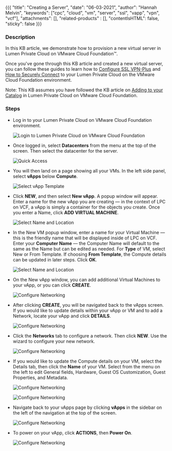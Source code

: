 {{{
  "title": "Creating a Server",
  "date": "06-03-2021",
  "author": "Hannah Melvin",
  "keywords": ["cpc", "cloud", "vm", "server", "ssl", "vapp", "vpn", "vcf"],
  "attachments": [],
  "related-products" : [],
  "contentIsHTML": false,
  "sticky": false
}}}

### Description
In this KB article, we demonstrate how to provision a new virtual server in Lumen Private Cloud on VMware Cloud Foundation™.

Once you've gone through this KB article and created a new virtual server, you can follow these guides to learn how to [Configure SSL VPN-Plus](../Security/configuring-sslvpn-plus.md) and [How to Securely Connect](../Security/how-to-securely-connect.md) to your Lumen Private Cloud on the VMware Cloud Foundation environment.

Note: This KB assumes you have followed the KB article on [Adding to your Catalog](../Catalog/add-to-catalog.md) in Lumen Private Cloud on VMware Cloud Foundation.

### Steps
* Log in to your Lumen Private Cloud on VMware Cloud Foundation environment.

  ![Login to Lumen Private Cloud on VMware Cloud Foundation](../../images/dccf/login-html5.png)

* Once logged in, select __Datacenters__ from the menu at the top of the screen. Then select the datacenter for the server.

  ![Quick Access](../../images/dccf/creating-a-server1-html5.png)

* You will then land on a page showing all your VMs. In the left side panel, select __vApps__ below __Compute__.

  ![Select vApp Template](../../images/dccf/creating-a-server2-html5.png)

* Click __NEW__, and then select __New vApp__. A popup window will appear. Enter a name for the new vApp you are creating &mdash; in the context of LPC on VCF, a vApp is simply a container for the objects you create. Once you enter a Name, click __ADD VIRTUAL MACHINE__.

  ![Select Name and Location](../../images/dccf/creating-a-server3-html5.png)

* In the New VM popup window, enter a name for your Virtual Machine &mdash; this is the friendly name that will be displayed inside of LPC on VCF. Enter your __Computer Name__ &mdash; the Computer Name will default to the same as the Name but can be edited as needed. For __Type__ of VM, select New or From Template. If choosing __From Template__, the Compute details can be updated in later steps. Click __OK__.

  ![Select Name and Location](../../images/dccf/creating-a-server4-html5.png)

* On the New vApp window, you can add additional Virtual Machines to your vApp, or you can click __CREATE__.

  ![Configure Networking](../../images/dccf/creating-a-server5-html5.png)

* After clicking __CREATE__, you will be navigated back to the vApps screen. If you would like to update details within your vApp or VM and to add a Network, locate your vApp and click __DETAILS__.

  ![Configure Networking](../../images/dccf/creating-a-server6-html5.png)

* Click the __Networks__ tab to configure a network. Then click __NEW__. Use the wizard to configure your new network.

  ![Configure Networking](../../images/dccf/new_org_VDC_network_wizard.png)


* If you would like to update the Compute details on your VM, select the Details tab, then click the __Name__ of your VM. Select from the menu on the left to edit General fields, Hardware, Guest OS Customization, Guest Properties, and Metadata.

  ![Configure Networking](../../images/dccf/creating-a-server9-html5.png)

  ![Configure Networking](../../images/dccf/creating-a-server10-html5.png)

* Navigate back to your vApps page by clicking __vApps__ in the sidebar on the left of the navigation at the top of the screen.

  ![Configure Networking](../../images/dccf/creating-a-server11-html5.png)

* To power on your vApp, click __ACTIONS__, then __Power On__.

  ![Configure Networking](../../images/dccf/creating-a-server12-html5.png)
